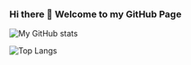 ### Hi there 👋   Welcome to my GitHub Page
![My GitHub stats](https://github-readme-stats.vercel.app/api?username=jonathanfave&show_icons=true&theme=blue&include_all_commits=true)

![Top Langs](https://github-readme-stats.vercel.app/api/top-langs/?username=jonathanfave&theme=transparent&langs_count=10&hide=kvlang,shell,&hide_progress=true) 
